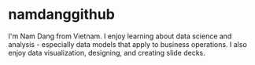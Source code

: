 # namdanggithub

I'm Nam Dang from Vietnam. I enjoy learning about data science and analysis - especially data models that apply to business operations. I also enjoy data visualization, designing, and creating slide decks.
